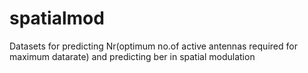 # spatialmod
Datasets for predicting Nr(optimum no.of active antennas required for maximum datarate) and predicting ber in spatial modulation
